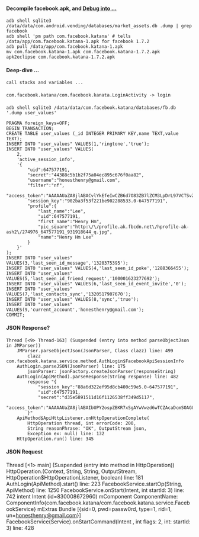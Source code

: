 #### Decompile facebook.apk, and [Debug into ...](https://github.com/henry4j/-/blob/master/labs/%5Efacebook.mkd)

    adb shell sqlite3 /data/data/com.android.vending/databases/market_assets.db .dump | grep facebook
    adb shell 'pm path com.facebook.katana' # tells /data/app/com.facebook.katana-1.apk for facebook 1.7.2
    adb pull /data/app/com.facebook.katana-1.apk
    mv com.facebook.katana-1.apk com.facebook.katana-1.7.2.apk
    apk2eclipse com.facebook.katana-1.7.2.apk

#### Deep-dive ...

    call stacks and variables ...

####

    com.facebook.katana/com.facebook.kanata.LoginActivity -> login

####

    adb shell sqlite3 /data/data/com.facebook.katana/databases/fb.db '.dump user_values'

    PRAGMA foreign_keys=OFF;
    BEGIN TRANSACTION;
    CREATE TABLE user_values (_id INTEGER PRIMARY KEY,name TEXT,value TEXT);
    INSERT INTO "user_values" VALUES(1,'ringtone','true');
    INSERT INTO "user_values" VALUES(
        2,
        'active_session_info',
        '{
            "uid":647577191,
            "secret":"44388c5b1b2f75a04ec895c676f0aa82",
            "username":"honesthenry@gmail.com",
            "filter":"nf",
            "access_token":"AAAAAUaZA8jlABACvlYkEfeIwCZB6d7O83ZB7lZCM3LpDrL97VCTSvZBjaou9xnHzTR2zTsS0j0tT1W2aOZAkrPFxA2Doi0p1AZD",
            "session_key":"902ba3f53f221be902288533.0-647577191",
            "profile":{
                "last_name":"Lee",
                "uid":647577191,
                "first_name":"Henry Hm",
                "pic_square":"http:\/\/profile.ak.fbcdn.net\/hprofile-ak-ash2\/274976_647577191_931918644_q.jpg",
                "name":"Henry Hm Lee"
            }
        }'
    );
    INSERT INTO "user_values" VALUES(3,'last_seen_id_message','1320375395');
    INSERT INTO "user_values" VALUES(4,'last_seen_id_poke','1288366455');
    INSERT INTO "user_values" VALUES(5,'last_seen_id_friend_request','100001623277692');
    INSERT INTO "user_values" VALUES(6,'last_seen_id_event_invite','0');
    INSERT INTO "user_values" VALUES(7,'last_contacts_sync','1320517907670');
    INSERT INTO "user_values" VALUES(8,'sync','true');
    INSERT INTO "user_values" VALUES(9,'current_account','honesthenry@gmail.com');
    COMMIT;

#### JSON Response?

    Thread [<9> Thread-163] (Suspended (entry into method parseObjectJson in JMParser))
        JMParser.parseObjectJson(JsonParser, Class clazz) line: 499
            clazz com.facebook.katana.service.method.AuthLogin$FacebookApiSessionInfo
        AuthLogin.parseJSON(JsonParser) line: 175
            jsonParser: jsonFactory.createJsonParser(responseString)
        AuthLogin(ApiMethod).parseResponse(String response) line: 482
            response "{
                "session_key":"88a6d322ef95d8cb400c59e5.0-647577191",
                "uid":647577191,
                "secret":"d35e5891511d16f1126538ff349d5117",
                "access_token":"AAAAAUaZA8jlABAIbUPY2ospZBKR7xSgAYwVwzd6wTCZAcaDcmSOAGUHBYtvjnJaCXpOXtTZBJG5MOhZCLQXRwILzQIwbmZCq0ZD"
            }"
        ApiMethod$ApiHttpListener.onHttpOperationComplete(
            HttpOperation thread, int errorCode: 200,
            String reasonPhrase: "OK", OutputStream json,
            Exception ex: null) line: 132
        HttpOperation.run() line: 345

#### JSON Request

Thread [<1> main] (Suspended (entry into method <init> in HttpOperation))
    HttpOperation.<init>(Context, String, String, OutputStream, HttpOperation$HttpOperationListener, boolean) line: 181
    AuthLogin(ApiMethod).start() line: 223
    FacebookService.startOp(String, ApiMethod) line: 1250
    FacebookService.onStart(Intent, int startId: 3) line: 742
        intent   Intent  (id=830008672960)
            mComponent  ComponentName: ComponentInfo{com.facebook.katana/com.facebook.katana.service.FacebookService}
            mExtras Bundle  [{sid=0, pwd=passw0rd, type=1, rid=1, un=honesthenry@gmail.com}]
    FacebookService(Service).onStartCommand(Intent , int flags: 2, int: startId: 3) line: 428

